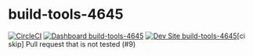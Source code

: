 # build-tools-4645

[![CircleCI](https://circleci.com/gh/pantheon-ci-bot/build-tools-4645.svg?style=shield)](https://circleci.com/gh/pantheon-ci-bot/build-tools-4645)
[![Dashboard build-tools-4645](https://img.shields.io/badge/dashboard-build_tools_4645-yellow.svg)](https://dashboard.pantheon.io/sites/6739967d-65aa-468c-93f7-948b662f6fe1#dev/code)
[![Dev Site build-tools-4645](https://img.shields.io/badge/site-build_tools_4645-blue.svg)](http://dev-build-tools-4645.pantheonsite.io/)[ci skip] Pull request that is not tested (#9)
